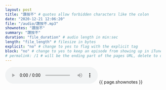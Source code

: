```yaml
---
layout: post
title: "讚按不" # quotes allow forbidden characters like the colon
date: "2020-12-21 12:06:20"
file: "/audio/讚按不.mp3"
shownotes: "讚按不"
summary: "讚按不"
duration: "file_duration" # audio length in min:sec
length: "file_length" # filesize in bytes
explicit: "no" # change to yes to flag with the explicit tag
block: "no" # change to yes to keep an episode from showing up in iTunes
# permalink: /1 # will be the ending part of the pages URL, delete to default to the title
---
```


<audio controls>
<source src="{{site.url}}{{site.baseurl}}{{ page.file }}" type="audio/x-mp3">
Your browser does not support the audio element.
</audio>
{{ page.shownotes }}
